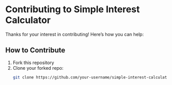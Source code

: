 # Contributing to Simple Interest Calculator

Thanks for your interest in contributing! Here’s how you can help:

## How to Contribute

1. Fork this repository
2. Clone your forked repo:
   ```bash
   git clone https://github.com/your-username/simple-interest-calculator.git
